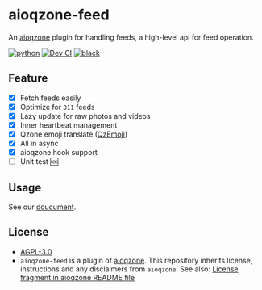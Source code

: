 # aioqzone-feed

An [aioqzone][aioqzone] plugin for handling feeds, a high-level api for feed operation.

[![python](https://img.shields.io/badge/python-3.7%20%7C%203.11-blue)][home]
[![Dev CI](https://github.com/aioqzone/aioqzone-feed/actions/workflows/ci.yml/badge.svg)](https://github.com/aioqzone/aioqzone-feed/actions/workflows/ci.yml)
[![black](https://img.shields.io/badge/code%20style-black-000000.svg)](https://github.com/psf/black)

## Feature

- [x] Fetch feeds easily
- [x] Optimize for `311` feeds
- [x] Lazy update for raw photos and videos
- [x] Inner heartbeat management
- [x] Qzone emoji translate ([QzEmoji][qzemoji])
- [x] All in async
- [x] aioqzone hook support
- [ ] Unit test 🆘

## Usage

See our [doucument][doc].

## License

- [AGPL-3.0](LICENSE)
- `aioqzone-feed` is a plugin of [aioqzone][aioqzone]. This repository inherits license, instructions and any disclaimers from `aioqzone`. See also: [License fragment in aioqzone README file](https://github.com/aioqzone/aioqzone#license)


[aioqzone]: https://github.com/aioqzone/aioqzone "Python wrapper for Qzone web login and Qzone http api."
[qzemoji]: https://github.com/aioqzone/QzEmoji/tree/async "Translate Qzone emoji to text"
[doc]: https://aioqzone.github.io/aioqzone-feed "Documentation for aioqzone-feed"
[home]: https://github.com/aioqzone/aioqzone-feed "aioqzone plugin providing higher level api for processing feed"
